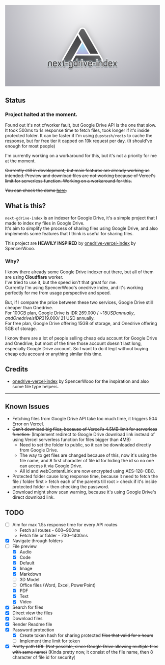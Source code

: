 ![next-gdrive-index](./public/og.png)

## Status
### Project halted at the moment.
Found out it's not cfworker fault, but Google Drive API is the one that slow.  
It took 500ms to 1s response time to fetch files, took longer if it's inside protected folder.
It can be faster if I'm using `@upstash/redis` to cache the response, but for free tier it capped on 10k request per day. (It should've enough for most people)

I'm currently working on a workaround for this, but it's not a priority for me at the moment.

~~Currently still in development, ~~but main features are already working as intended.~~ Preview and download files are not working because of Vercel's limit for serverless function.  Working on a workaround for this.~~

~~You can check the demo [here](https://drive.mbaharip.com).~~

## What is this?
`next-gdrive-index` is an indexer for Google Drive, it's a simple project that I made to index my files in Google Drive.  
It's aim to simplify the process of sharing files using Google Drive, and also implements some features that I think is useful for sharing files.

This project are **HEAVILY INSPIRED** by [onedrive-vercel-index](https://github.com/spencerwooo/onedrive-vercel-index) by SpencerWooo.

### Why?
I know there already some Google Drive indexer out there, but all of them are  using **Cloudflare** worker.  
I've tried to use it, but the speed isn't that great for me.  
Currently I'm using SpencerWooo's onedrive index, and it's working perfectly for me from usage perspective and speed.

But, if I compare the price between these two services, Google Drive still cheaper than Onedrive.  
For 100GB plan, Google Drive is IDR 269.000 / ~$18 USD annually, and Onedrive is IDR 319.000 / ~$21 USD annually.  
For free plan, Google Drive offering 15GB of storage, and Onedrive offering 5GB of storage.

I know there are a lot of people selling cheap edu account for Google Drive and Onedrive, but most of the time those account doesn't last long, especially Google Drive account. So I want to do it legit without buying cheap edu account or anything similar this time.

## Credits
- [onedrive-vercel-index](https://github.com/spencerwooo/onedrive-vercel-index) by SpencerWooo for the inspiration and also some file type helpers.

---

## Known Issues
- Fetching files from Google Drive API take too much time, it triggers 504 Error on Vercel.
- ~~Can't download big files, because of Vercel's 4.5MB limit for serverless function.~~ (Implement redirect to Google Drive download link instead of using Vercel serverless function for files bigger than 4MB)
  - Need to set the folder to public, so it can be downloaded directly from Google Drive.
  - The way to get files are changed because of this, now it's using the file name, and 8 first character of file id for hiding the id so no one can access it via Google Drive.
  - All id and webContentLink are now encrypted using AES-128-CBC.
- Protected folder cause long response time, because it need to fetch the file / folder first > fetch each of the parents till root > check if it's inside protected folder > then checking the password.
- Download might show scan warning, because it's using Google Drive's direct download link.

## TODO
- [ ] Aim for max 1.5s response time for every API routes
  - Fetch all routes - 600~900ms
  - Fetch file or folder - 700~1400ms
- [x] Navigate through folders
- [ ] File preview
  - [x] Audio
  - [x] Code
  - [x] Default
  - [x] Image
  - [x] Markdown
  - [ ] 3D Model
  - [ ] Office files (Word, Excel, PowerPoint)
  - [x] PDF
  - [x] Text
  - [x] Video
- [x] Search for files
- [x] Direct view the files
- [x] Download files
- [x] Render Readme file
- [x] Password protection
  - [x] Create token hash for sharing protected ~~files that valid for x hours~~ 
  - [ ] Implement time limit for token
- [x] ~~Pretty path URL~~ ~~(Not possible, since Google Drive allowing multiple files with same name)~~ (Kinda pretty now, it consist of the file name, then 8 character of file id for security) 